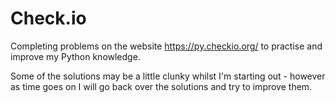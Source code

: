 # Check.io

Completing problems on the website https://py.checkio.org/ to practise and improve my Python knowledge.

Some of the solutions may be a little clunky whilst I'm starting out - however as time goes on I will go back over the solutions and try to improve them.
